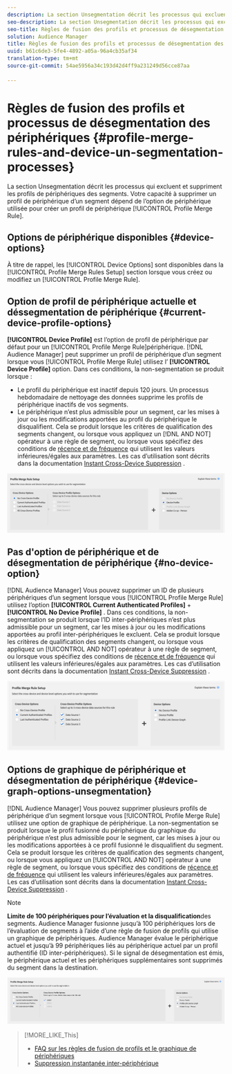 ```yaml
---
description: La section Unsegmentation décrit les processus qui excluent et suppriment les profils de périphériques des segments. La suppression d’un profil de périphérique d’un segment dépend de l’option de périphérique utilisée pour créer une règle de fusion de profil.
seo-description: La section Unsegmentation décrit les processus qui excluent et suppriment les profils de périphériques des segments. La suppression d’un profil de périphérique d’un segment dépend de l’option de périphérique utilisée pour créer une règle de fusion de profil.
seo-title: Règles de fusion des profils et processus de désegmentation des périphériques
solution: Audience Manager
title: Règles de fusion des profils et processus de désegmentation des périphériques
uuid: b61c6de3-5fe4-4892-a05a-96a4cb35af34
translation-type: tm+mt
source-git-commit: 54ae5956a34c193d42d4ff9a231249d56cce87aa

---
```



# Règles de fusion des profils et processus de désegmentation des périphériques {#profile-merge-rules-and-device-un-segmentation-processes}

La section Unsegmentation décrit les processus qui excluent et suppriment les profils de périphériques des segments. Votre capacité à supprimer un profil de périphérique d’un segment dépend de l’option de périphérique utilisée pour créer un profil de périphérique [!UICONTROL Profile Merge Rule].

## Options de périphérique disponibles {#device-options}

À titre de rappel, les [!UICONTROL Device Options] sont disponibles dans la [!UICONTROL Profile Merge Rules Setup] section lorsque vous créez ou modifiez un [!UICONTROL Profile Merge Rule].

## Option de profil de périphérique actuelle et déssegmentation de périphérique {#current-device-profile-options}

**[!UICONTROL Device Profile]** est l’option de profil de périphérique par défaut pour un [!UICONTROL Profile Merge Rule]périphérique. [!DNL Audience Manager] peut supprimer un profil de périphérique d’un segment lorsque vous [!UICONTROL Profile Merge Rule] utilisez l’ **[!UICONTROL Device Profile]** option. Dans ces conditions, la non-segmentation se produit lorsque :

* Le profil du périphérique est inactif depuis 120 jours. Un processus hebdomadaire de nettoyage des données supprime les profils de périphérique inactifs de vos segments.
* Le périphérique n’est plus admissible pour un segment, car les mises à jour ou les modifications apportées au profil du périphérique le disqualifient. Cela se produit lorsque les critères de qualification des segments changent, ou lorsque vous appliquez un [!DNL AND NOT] opérateur à une règle de segment, ou lorsque vous spécifiez des conditions de [récence et de fréquence](../segments/recency-and-frequency.md) qui utilisent les valeurs inférieures/égales aux paramètres. Les cas d’utilisation sont décrits dans la documentation [Instant Cross-Device Suppression](instant-cross-device-suppression.md) .

![périphérique uniquement](assets/device-only.png)

## Pas d'option de périphérique et de désegmentation de périphérique {#no-device-option}

[!DNL Audience Manager] Vous pouvez supprimer un ID de plusieurs périphériques d’un segment lorsque vous [!UICONTROL Profile Merge Rule] utilisez l’option **[!UICONTROL Current Authenticated Profiles]** + **[!UICONTROL No Device Profile]** . Dans ces conditions, la non-segmentation se produit lorsque l’ID inter-périphériques n’est plus admissible pour un segment, car les mises à jour ou les modifications apportées au profil inter-périphériques le excluent. Cela se produit lorsque les critères de qualification des segments changent, ou lorsque vous appliquez un [!UICONTROL AND NOT] opérateur à une règle de segment, ou lorsque vous spécifiez des conditions de [récence et de fréquence](../segments/recency-and-frequency.md) qui utilisent les valeurs inférieures/égales aux paramètres. Les cas d’utilisation sont décrits dans la documentation [Instant Cross-Device Suppression](instant-cross-device-suppression.md) .

![](assets/current-no-device.png)

## Options de graphique de périphérique et désegmentation de périphérique {#device-graph-options-unsegmentation}

[!DNL Audience Manager] Vous pouvez supprimer plusieurs profils de périphérique d’un segment lorsque vous [!UICONTROL Profile Merge Rule] utilisez une option de graphique de périphérique. La non-segmentation se produit lorsque le profil fusionné du périphérique du graphique du périphérique n’est plus admissible pour le segment, car les mises à jour ou les modifications apportées à ce profil fusionné le disqualifient du segment. Cela se produit lorsque les critères de qualification des segments changent, ou lorsque vous appliquez un [!UICONTROL AND NOT] opérateur à une règle de segment, ou lorsque vous spécifiez des conditions de [récence et de fréquence](../segments/recency-and-frequency.md) qui utilisent les valeurs inférieures/égales aux paramètres. Les cas d’utilisation sont décrits dans la documentation [Instant Cross-Device Suppression](instant-cross-device-suppression.md) .

>[!NOTE]
>
>**Limite de 100 périphériques pour l’évaluation et la disqualification**des segments.
>Audience Manager fusionne jusqu’à 100 périphériques lors de l’évaluation de segments à l’aide d’une règle de fusion de profils qui utilise un graphique de périphériques. Audience Manager évalue le périphérique actuel et jusqu’à 99 périphériques liés au périphérique actuel par un profil [](../../reference/visitor-authentication-states.md) authentifié (ID inter-périphériques). Si le signal de désegmentation est émis, le périphérique actuel et les périphériques supplémentaires sont supprimés du segment dans la destination.

![](assets/last-device-graph.png)

>[!MORE_LIKE_This]
>
>* [FAQ sur les règles de fusion de profils et le graphique de périphériques](../../faq/faq-profile-merge.md)
>* [Suppression instantanée inter-périphérique](instant-cross-device-suppression.md)

